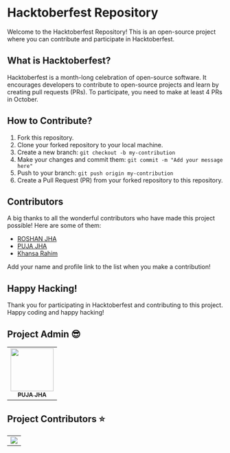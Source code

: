 # Hacktoberfest Repository

Welcome to the Hacktoberfest Repository! This is an open-source project where you can contribute and participate in Hacktoberfest. 

## What is Hacktoberfest?

Hacktoberfest is a month-long celebration of open-source software. It encourages developers to contribute to open-source projects and learn by creating pull requests (PRs). To participate, you need to make at least 4 PRs in October.

## How to Contribute?

1. Fork this repository.
2. Clone your forked repository to your local machine.
3. Create a new branch: `git checkout -b my-contribution`
4. Make your changes and commit them: `git commit -m "Add your message here"`
5. Push to your branch: `git push origin my-contribution`
6. Create a Pull Request (PR) from your forked repository to this repository.

## Contributors

A big thanks to all the wonderful contributors who have made this project possible! Here are some of them:

- [ROSHAN JHA](https://github.com/roshanzha)
- [PUJA JHA](https://github.com/pujazha)
- [Khansa Rahim](https://github.com/KhansaRahimhashmi)

Add your name and profile link to the list when you make a contribution!



## Happy Hacking!

Thank you for participating in Hacktoberfest and contributing to this project. Happy coding and happy hacking!

##  Project Admin 😎

<table>
  <tr>
<td align="center"><a href="https://github.com/pujazha"><img src="https://avatars.githubusercontent.com/u/115912631?v=4" width="100px;" alt=""/><br /><sub><b>PUJA JHA</b></sub></a></td>
  </tr>
</table>

## Project Contributors ⭐ 
<table align="center">
<tr>
<td>
<a href="https://github.com/pujazha/Hactoberfest2023/graphs/contributors" align="center">
  <img src="https://contrib.rocks/image?repo=pujazha/Hactoberfest2023" /> 
</a>
